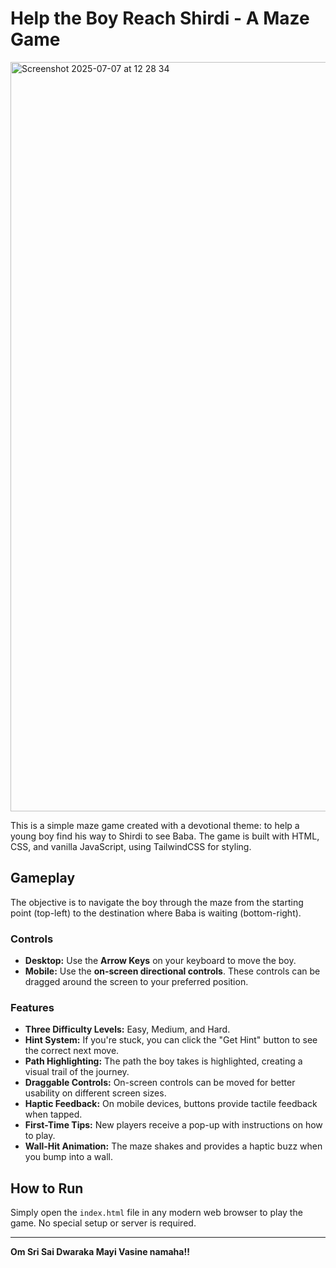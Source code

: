 # Help the Boy Reach Shirdi - A Maze Game

<img width="1199" alt="Screenshot 2025-07-07 at 12 28 34" src="https://github.com/user-attachments/assets/6b8db419-2231-49fc-99a7-591d18cd8f08" />

This is a simple maze game created with a devotional theme: to help a young boy find his way to Shirdi to see Baba. The game is built with HTML, CSS, and vanilla JavaScript, using TailwindCSS for styling.

## Gameplay

The objective is to navigate the boy through the maze from the starting point (top-left) to the destination where Baba is waiting (bottom-right).

### Controls

-   **Desktop:** Use the **Arrow Keys** on your keyboard to move the boy.
-   **Mobile:** Use the **on-screen directional controls**. These controls can be dragged around the screen to your preferred position.

### Features

-   **Three Difficulty Levels:** Easy, Medium, and Hard.
-   **Hint System:** If you're stuck, you can click the "Get Hint" button to see the correct next move.
-   **Path Highlighting:** The path the boy takes is highlighted, creating a visual trail of the journey.
-   **Draggable Controls:** On-screen controls can be moved for better usability on different screen sizes.
-   **Haptic Feedback:** On mobile devices, buttons provide tactile feedback when tapped.
-   **First-Time Tips:** New players receive a pop-up with instructions on how to play.
-   **Wall-Hit Animation:** The maze shakes and provides a haptic buzz when you bump into a wall.

## How to Run

Simply open the `index.html` file in any modern web browser to play the game. No special setup or server is required.

---

**Om Sri Sai Dwaraka Mayi Vasine namaha!!**
